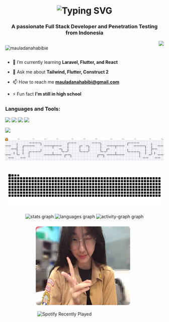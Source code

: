 <h1 align="center"><img src="https://readme-typing-svg.demolab.com?font=Fira+Code&size=30&pause=1000&center=true&vCenter=true&width=800&lines=Hi+%F0%9F%91%8B%2C+I'm+Mauladana+Habibie;Full+Stack+Developer+and+Penetration+Testing;Thanks+for+visiting+my+Github+account" alt="Typing SVG" /></h1>
<h3 align="center">A passionate Full Stack Developer and Penetration Testing from Indonesia</h3>
<div style="display: flex; justify-content: space-between;">
  <div>
    <p><img src="https://komarev.com/ghpvc/?username=mauladanahabibie&label=Profile%20views&color=0e75b6&style=flat" alt="mauladanahabibie" /></p>
  </div>
  <div>
    <img src="https://profile-counter.glitch.me/mauladanahabibie/count.svg?" />
  </div>
</div>

- 🌱 I’m currently learning **Laravel, Flutter, and React**

- 💬 Ask me about **Tailwind, Flutter, Construct 2**

- 📫 How to reach me **mauladanahabibi@gmail.com**

- ⚡ Fun fact **I'm still in high school**


<h3 align="left">Languages and Tools:</h3>
<img src="https://img.shields.io/badge/Flask-000000?style=for-the-badge&logo=flask&logoColor=white" />
<img src="https://img.shields.io/badge/Django-092E20?style=for-the-badge&logo=django&logoColor=green" />
<img src="https://img.shields.io/badge/C%2B%2B-00599C?style=for-the-badge&logo=c%2B%2B&logoColor=white" />
<img src="https://img.shields.io/badge/Python-FFD43B?style=for-the-badge&logo=python&logoColor=blue
" />
<p align="left">
  <a href="https://skillicons.dev">
    <img src="https://skillicons.dev/icons?i=git,flutter,docker,tailwind,laravel,linkedin,postman,discord,vite,py,php,js&perline=6" />
  </a>
</p>


<picture>
  <source media="(prefers-color-scheme: dark)" srcset="https://raw.githubusercontent.com/mauladanahabibie/mauladanahabibie/output/pacman-contribution-graph-dark.svg">
  <source media="(prefers-color-scheme: light)" srcset="https://raw.githubusercontent.com/mauladanahabibie/mauladanahabibie/output/pacman-contribution-graph.svg">
  <img alt="pacman contribution graph" src="https://raw.githubusercontent.com/mauladanahabibie/mauladanahabibie/output/pacman-contribution-graph.svg">
</picture>

###

<img src="https://raw.githubusercontent.com/mauladanahabibie/mauladanahabibie/output/snake.svg" alt="Snake animation" />

###

<div align="center">
  <img src="https://github-readme-stats.vercel.app/api?username=mauladanahabibie&hide_title=false&hide_rank=false&show_icons=true&include_all_commits=true&count_private=true&disable_animations=false&theme=dracula&locale=en&hide_border=false&order=1" height="150" alt="stats graph"  />
  <img src="https://github-readme-stats.vercel.app/api/top-langs?username=mauladanahabibie&locale=en&hide_title=false&layout=compact&card_width=320&langs_count=5&theme=dracula&hide_border=false&order=2" height="150" alt="languages graph"  />
  <img src="https://github-readme-activity-graph.vercel.app/graph?username=mauladanahabibie&radius=16&theme=react&area=true&order=5" height="300" alt="activity-graph graph"  />
</div>

###
<div style="display: flex; justify-content: center; align-items: center; flex-wrap: wrap; gap: 20px;">
  <img src="image/oline.jpg" width="300" height="250" style="margin-right: 10px; border-radius:8px;" />
  <img src="https://spotify-recently-played-readme.vercel.app/api?user=315ty77pqgb2xpv7lc4wzpph2d6y&unique=yes" alt="Spotify Recently Played" width="300" />
</div>
